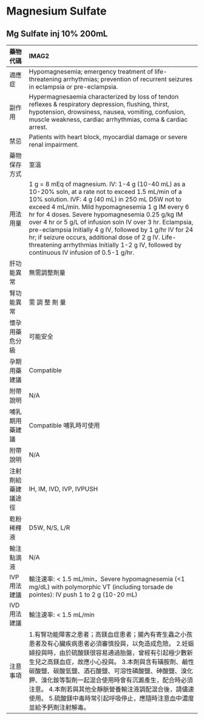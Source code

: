 # Magnesium Sulfate

## Mg Sulfate inj 10% 200mL

| 藥物代碼 | IMAG2 |
| :--- | :--- |
| 適應症 | Hypomagnesemia; emergency treatment of life-threatening arrhythmias; prevention of recurrent seizures in eclampsia or pre-eclampsia. |
| 副作用 | Hypermagnesaemia characterized by loss of tendon reflexes & respiratory depression, flushing, thirst, hypotension, drowsiness, nausea, vomiting, confusion, muscle weakness, cardiac arrhythmias, coma & cardiac arrest. |
| 禁忌 | Patients with heart block, myocardial damage or severe renal impairment. |
| 藥物保存方式 | 室溫 |
| 用法用量 | 1 g = 8 mEq of magnesium.  IV: 1-4 g \(10-40 mL\) as a 10-20% soln, at a rate not to exceed 1.5 mL/min of a 10% solution.  IVF: 4 g \(40 mL\) in 250 mL D5W not to exceed 4 mL/min. Mild hypomagnesemia 1 g IM every 6 hr for 4 doses. Severe hypomagnesemia 0.25 g/kg IM over 4 hr or 5 g/L of infusion soln IV over 3 hr. Eclampsia, pre-eclampsia Initially 4 g IV, followed by 1 g/hr IV for 24 hr; if seizure occurs, additional dose of 2 g IV. Life-threatening arrhythmias Initially 1-2 g IV, followed by continuous IV infusion of 0.5-1 g/hr. |
| 肝功能異常 | 無需調整劑量 |
| 腎功能異常 | 需 調 整 劑 量 |
| 懷孕用藥危分級 | 可能安全 |
| 孕期用藥建議 | Compatible |
| 附帶說明 | N/A |
| 哺乳期用藥建議 | Compatible 哺乳時可使用 |
| 附帶說明 | N/A |
| 注射劑給藥建議途徑 | IH, IM, IVD, IVP, IVPUSH |
| 乾粉稀釋液 | D5W, N/S, L/R |
| 輸注點滴液 | N/A |
| IVP 用法建議 | 輸注速率: &lt; 1.5 mL/min，Severe hypomagnesemia \(&lt;1 mg/dL\) with polymorphic VT \(including torsade de pointes\): IV push 1 to 2 g \(10-20 mL\) |
| IVD 用法建議 | 輸注速率: &lt; 1.5 mL/min |
| 注意事項 | 1.有腎功能障害之患者；高鎂血症患者；腸內有寄生蟲之小孩患者及有心臟疾病患者必須審慎投與，以免造成危險。 2.妊娠婦投與時，由於硫酸鎂很容易通過胎盤，曾經有引起極少數新生兒之高鎂血症，故應小心投與。 3.本劑與含有磺胺劑、鹼性碳酸鹽、碳酸氫鹽、酒石酸鹽、可溶性磷酸鹽、砷酸鹽、溴化鉀、溴化銨等製劑一起混合使用時會有沉澱產生，配合時必須注意。 4.本劑若與其他全靜脈營養輸注液調配混合後，請儘速使用。 5.硫酸鎂中毒時常引起呼吸停止，應隨時注意血中濃度並給予鈣劑注射解毒。 |

